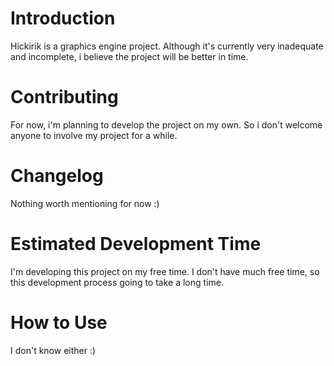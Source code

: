 # Introduction
Hickirik is a graphics engine project. Although it's currently very inadequate and incomplete, i believe the project will be better in time.
# Contributing
For now, i'm planning to develop the project on my own. So i don't welcome anyone to involve my project for a while.
# Changelog
Nothing worth mentioning for now :)
# Estimated Development Time
I'm developing this project on my free time. I don't have much free time, so this development process going to take a long time.
# How to Use
I don't know either :)
